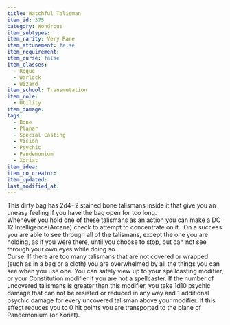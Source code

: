 ```yaml
---
title: Watchful Talisman
item_id: 375
category: Wondrous
item_subtypes: 
item_rarity: Very Rare
item_attunement: false
item_requirement: 
item_curse: false
item_classes: 
  - Rogue
  - Warlock
  - Wizard
item_school: Transmutation
item_role: 
  - Utility
item_damage: 
tags:
  - Bone
  - Planar
  - Special Casting
  - Vision
  - Psychic
  - Pandemonium
  - Xoriat
item_idea: 
item_co_creator: 
item_updated: 
last_modified_at: 
---
```


This dirty bag has 2d4+2 stained bone talismans inside it that give you an uneasy feeling if you have the bag open for too long.  
Whenever you hold one of these talismans as an action you can make a DC 12 Intelligence(Arcana) check to attempt to concentrate on it.  On a success you are able to see through all of the talismans, except the one you are holding, as if you were there, until you choose to stop, but can not see through your own eyes while doing so.  
Curse. If there are too many talismans that are not covered or wrapped (such as in a bag or a cloth) you are overwhelmed by all the things you can see when you use one. You can safely view up to your spellcasting modifier, or your Constitution modifier if you are not a spellcaster. If the number of uncovered talismans is greater than this modifier, you take 1d10 psychic damage that can not be resisted or reduced in any way and 1 additional psychic damage for every uncovered talisman above your modifier. If this effect reduces you to 0 hit points you are transported to the plane of Pandemonium (or Xoriat).

